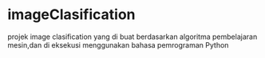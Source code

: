 # imageClasification
projek image clasification yang di buat berdasarkan algoritma pembelajaran mesin,dan di eksekusi menggunakan bahasa pemrograman Python
